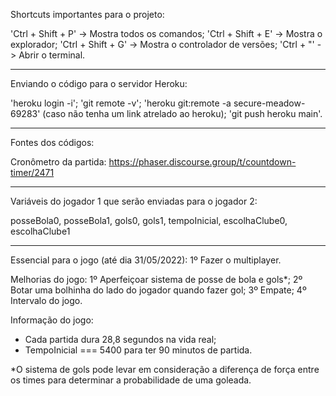 Shortcuts importantes para o projeto:

'Ctrl + Shift + P' -> Mostra todos os comandos;
'Ctrl + Shift + E' -> Mostra o explorador;
'Ctrl + Shift + G' -> Mostra o controlador de versões;
'Ctrl + "' -> Abrir o terminal.

-------------------------------------------------------------------------------

Enviando o código para o servidor Heroku:

'heroku login -i';
'git remote -v';
'heroku git:remote -a secure-meadow-69283' (caso não tenha um link atrelado ao heroku);
'git push heroku main'.

-------------------------------------------------------------------------------

Fontes dos códigos:

Cronômetro da partida: https://phaser.discourse.group/t/countdown-timer/2471

-------------------------------------------------------------------------------

Variáveis do jogador 1 que serão enviadas para o jogador 2:

posseBola0, posseBola1, gols0, gols1, tempoInicial, escolhaClube0, escolhaClube1

-------------------------------------------------------------------------------

Essencial para o jogo (até dia 31/05/2022):
1º Fazer o multiplayer.

Melhorias do jogo:
1º Aperfeiçoar sistema de posse de bola e gols*;
2º Botar uma bolhinha do lado do jogador quando fazer gol;
3º Empate;
4º Intervalo do jogo.

Informação do jogo:
- Cada partida dura 28,8 segundos na vida real;
- TempoInicial === 5400 para ter 90 minutos de partida.


*O sistema de gols pode levar em consideração a diferença de força entre os times para determinar a probabilidade de uma goleada.